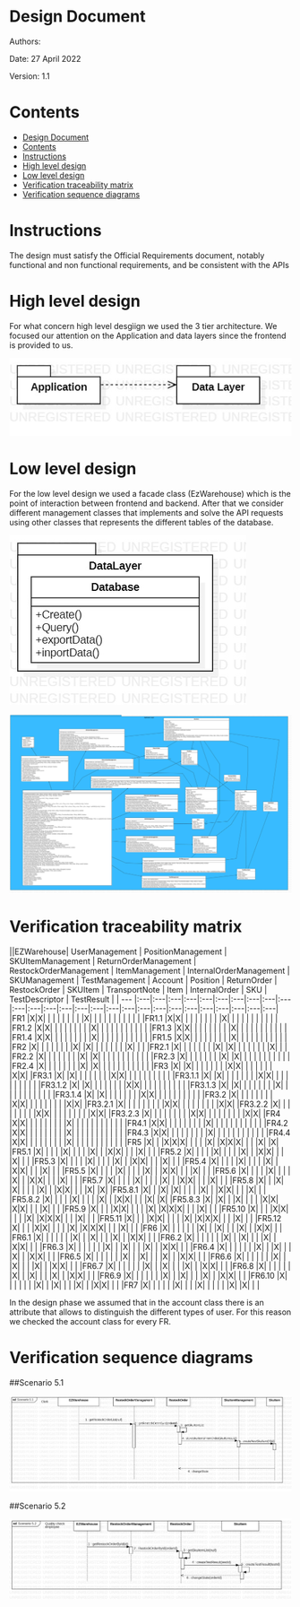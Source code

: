 # Design Document 


Authors: 

Date: 27 April 2022

Version: 1.1


# Contents

- [Design Document](#design-document)
- [Contents](#contents)
- [Instructions](#instructions)
- [High level design](#high-level-design)
- [Low level design](#low-level-design)
- [Verification traceability matrix](#verification-traceability-matrix)
- [Verification sequence diagrams](#verification-sequence-diagrams)

# Instructions

The design must satisfy the Official Requirements document, notably functional and non functional requirements, and be consistent with the APIs

# High level design 


For what concern high level desgìign we used the 3 tier architecture. We focused our attention on the Application and data layers since the frontend is provided to us.


![High_Level](./DesignDiagrams/HighLevel.jpg)



# Low level design


For the low level design we used a facade class (EzWarehouse) which is the point of interaction between frontend and backend. After that we consider different management classes that implements and solve the API requests using other classes that represents the different tables of the database.

![DatabaseDiagram](./DesignDiagrams/DatabaseDiagram.jpg)

![DesignDiagram](./DesignDiagrams/DesignDiagram.jpg)




# Verification traceability matrix


||EZWarehouse| UserManagement | PositionManagement | SKUItemManagement  | ReturnOrderManagement | RestockOrderManagement | ItemManagement | InternalOrderManagement | SKUManagement | TestManagement | Account | Position | ReturnOrder | RestockOrder | SKUItem  | TransportNote | Item | InternalOrder | SKU | TestDescriptor | TestResult |
| --- |:---|:---|:---|:---|:---|:---|:---|:---|:---|:---|:---|:---|:---|:---|:---|:---|:---|:---|:---|:---|:---|:---|:---|:---|:---|:---|:---|
|FR1     |X|X| | | | | | | | |X| | | | | | | | | | |
|FR1.1   |X|X| | | | | | | | |X| | | | | | | | | | |
|FR1.2   |X|X| | | | | | | | |X| | | | | | | | | | |
|FR1.3   |X|X| | | | | | | | |X| | | | | | | | | | |
|FR1.4   |X|X| | | | | | | | |X| | | | | | | | | | |
|FR1.5   |X|X| | | | | | | | |X| | | | | | | | | | |
|FR2     |X| | | | | | | |X| |X| | | | | | | |X| | | 
|FR2.1   |X| | | | | | | |X| |X| | | | | | | |X| | | 
|FR2.2   |X| | | | | | | |X| |X| | | | | | | | | | | 
|FR2.3   |X| | | | | | | |X| |X| | | | | | | | | | | 
|FR2.4   |X| | | | | | | |X| |X| | | | | | | | | | | 
|FR3     |X| |X| | | | | | | |X|X| | | | | | | |X|X| 
|FR3.1   |X| |X| | | | | | | |X|X| | | | | | | | | | 
|FR3.1.1 |X| |X| | | | | | | |X|X| | | | | | | | | | 
|FR3.1.2 |X| |X| | | | | | | |X|X| | | | | | | | | | 
|FR3.1.3 |X| |X| | | | | | | |X| | | | | | | | | | | 
|FR3.1.4 |X| |X| | | | | | | |X|X| | | | | | | | | | 
|FR3.2   |X| | | | | | | | |X|X| | | | | | | | |X|X|
|FR3.2.1 |X| | | | | | | | |X|X| | | | | | | | |X|X|
|FR3.2.2 |X| | | | | | | | |X|X| | | | | | | | |X|X|
|FR3.2.3 |X| | | | | | | | |X|X| | | | | | | | |X|X|
|FR4     |X|X| | | | | | | | |X| | | | | | | | | | |
|FR4.1   |X|X| | | | | | | | |X| | | | | | | | | | |
|FR4.2   |X|X| | | | | | | | |X| | | | | | | | | | |
|FR4.3   |X|X| | | | | | | | |X| | | | | | | | | | |
|FR4.4   |X|X| | | | | | | | |X| | | | | | | | | | |
|FR5     |X| | |X|X|X| | | | |X| |X|X|X| | | |X| |X|
|FR5.1   |X| | | | |X| | | | |X| | |X|X| | | |X| | |
|FR5.2   |X| | | | |X| | | | |X| | |X|X| | | |X| | |
|FR5.3   |X| | | | |X| | | | |X| | |X|X| | | |X| | |
|FR5.4   |X| | | | |X| | | | |X| | |X|X| | | |X| | |
|FR5.5   |X| | | | |X| | | | |X| | |X|X| | | |X| | |
|FR5.6   |X| | | | |X| | | | |X| | |X|X| | | |X| | |
|FR5.7   |X| | | | |X| | | | |X| | |X|X| | | |X| | |
|FR5.8   |X| | |X| |X| | | | |X| | |X|X| | | |X| |X|
|FR5.8.1 |X| | |X| |X| | | | |X| | |X|X| | | |X| | |
|FR5.8.2 |X| | | | |X| | | | |X| | |X|X| | | |X| |X|
|FR5.8.3 |X| |X| | |X| | | | |X|X| |X|X| | | |X| | |
|FR5.9   |X| | | |X|X| | | | |X| |X|X|X| | | |X| | |
|FR5.10  |X| | | |X|X| | | | |X| |X|X|X| | | |X| | |
|FR5.11  |X| | | |X|X| | | | |X| |X|X|X| | | |X| | |
|FR5.12  |X| | | |X|X| | | | |X| |X|X|X| | | |X| | |
|FR6     |X| | | | | | |X| | |X| | | |X| | |X|X| | |
|FR6.1   |X| | | | | | |X| | |X| | | |X| | |X|X| | |
|FR6.2   |X| | | | | | |X| | |X| | | |X| | |X|X| | |
|FR6.3   |X| | | | | | |X| | |X| | | |X| | |X|X| | |
|FR6.4   |X| | | | | | |X| | |X| | | |X| | |X|X| | |
|FR6.5   |X| | | | | | |X| | |X| | | |X| | |X|X| | |
|FR6.6   |X| | | | | | |X| | |X| | | |X| | |X|X| | |
|FR6.7   |X| | | | | | |X| | |X| | | |X| | |X|X| | |
|FR6.8   |X| | | | | | |X| | |X| | | |X| | |X|X| | |
|FR6.9   |X| | | | | | |X| | |X| | | |X| | |X|X| | |
|FR6.10  |X| | | | | | |X| | |X| | | |X| | |X|X| | |
|FR7     |X| | | | | |X| | | |X| | | | | |X| |X| | |

In the design phase we assumed that in the account class there is an attribute that allows to distinguish the different types of user. For this reason we checked the account class for every FR.


# Verification sequence diagrams 


##Scenario 5.1

![Scenario5.1](./DesignDiagrams/Scenario5-1.jpg)

##Scenario 5.2

![Scenario5.2](./DesignDiagrams/Scenario5-2.jpg)